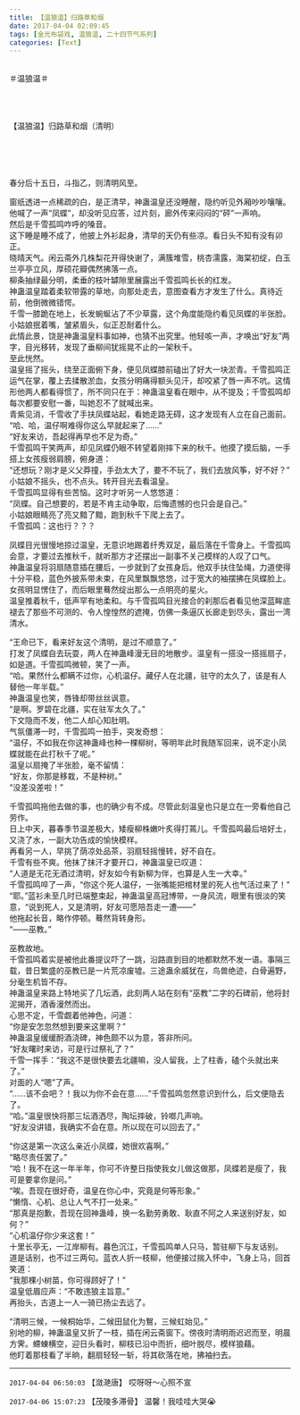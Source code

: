 ```yaml
---
title: 【温狼温】归路草和烟
date: 2017-04-04 02:09:45
tags: [金光布袋戏, 温狼温, 二十四节气系列]
categories: [Text]
---
```


<p dir="ltr"  ><br />＃温狼温＃<br /><br /><br /><br /></p> 
<p dir="ltr"  >【温狼温】归路草和烟（清明）<br /><br /><br /><br /><br /></p> 
<p dir="ltr"  >春分后十五日，斗指乙，则清明风至。<br /></p> 
<p dir="ltr"  >窗纸透进一点稀疏的白，是正清早，神蛊温皇还没睡醒，隐约听见外厢吵吵嚷嚷。他喊了一声“凤蝶”，却没听见应答，过片刻，廊外传来闷闷的“砰”一声响。<br />然后是千雪孤鸣咋呼的嗓音。<br />这下睡是睡不成了，他披上外衫起身，清早的天仍有些凉。看日头不知有没有卯正。<br />晓晴天气。闲云斋外几株梨花开得快谢了，满簇堆雪，桃杏濡露，海棠初绽，白玉兰亭亭立风，厚硕花瓣偶然拂落一点。<br />柳条抽绿最分明，柔垂的枝叶罅隙里展露出千雪孤鸣长长的红发。<br />神蛊温皇踏着柔软带露的草地，向那处走去，意图查看方才发生了什么。真待近前，他倒微微错愕。<br />千雪一膝跪在地上，长发蜿蜒沾了不少草露，这个角度能隐约看见凤蝶的半张脸。小姑娘抿着嘴，皱紧眉头，似正忍耐着什么。<br />此情此景，饶是神蛊温皇料事如神，也猜不出究里。他轻咳一声，才唤出“好友”两字，目光移转，发现了垂柳间犹摇晃不止的一架秋千。<br />至此恍然。<br />温皇摇了摇头，绕至正面俯下身，便见凤蝶膝前磕出了好大一块淤青。千雪孤鸣正运气在掌，覆上去揉散淤血，女孩分明痛得额头见汗，却咬紧了唇一声不吭。这情形他两人都看得惯了，所不同只在于：神蛊温皇看在眼中，从不提及；千雪孤鸣却每次都要安慰一番，叫她忍不了就喊出来。<br />青紫见消，千雪收了手扶凤蝶站起，看她走路无碍，这才发现有人立在自己面前。<br />“哈、哈，温仔啊难得你这么早就起来了……”<br />“好友来访，吾起得再早也不足为奇。”<br />千雪孤鸣干笑两声，却见凤蝶仍眼不转望着刚摔下来的秋千。他摸了摸后脑，一手搭上女孩瘦弱肩膀，俯身道：<br />“还想玩？刚才是义父莽撞，手劲太大了，要不不玩了，我们去放风筝，好不好？”<br />小姑娘不摇头，也不点头。转开目光去看温皇。<br />千雪孤鸣显得有些苦恼。这时才听另一人悠悠道：<br />“凤蝶。自己想要的，若是不肯主动争取，后悔遗憾的也只会是自己。”<br />小姑娘眼睛亮了亮又黯了黯，跑到秋千下爬上去了。<br />千雪孤鸣：这也行？？？<br /></p> 
<p dir="ltr"  >凤蝶目光很慢地掠过温皇，无意识地踢着纤秀双足，最后落在千雪身上。千雪孤鸣会意，才要过去推秋千，就听那方才还摆出一副事不关己模样的人叹了口气。<br />神蛊温皇将羽扇随意插在腰后，一步就到了女孩身后。他双手扶住坠绳，力道使得十分平稳，蓝色外披系带未束，在风里飘飘悠悠，过于宽大的袖摆拂在凤蝶脸上。<br />女孩明显愣住了，而后眼里蓦然绽出那么一点明亮的星火。<br />温皇推着秋千，低声罕有地柔和。与千雪孤鸣目光接合的刹那后者看见他深蓝眸底褪去了那些不可测的、令人惶惶然的遮掩，仿佛一条逼仄长廊走到尽头，露出一湾清水。<br /></p> 
<p dir="ltr"  >“王命已下，看来好友这个清明，是过不顺意了。”<br />打发了凤蝶自去玩耍，两人在神蛊峰漫无目的地散步。温皇有一搭没一搭摇扇子，如是道。千雪孤鸣微顿，笑了一声。<br />“哈。果然什么都瞒不过你，心机温仔。藏仔人在北疆，驻守的太久了，该是有人替他一年半载。”<br />神蛊温皇也笑，唇锋却带丝丝讽意。<br />“是啊。罗碧在北疆，实在驻军太久了。”<br />下文隐而不发，他二人却心知肚明。<br />气氛僵滞一时，千雪孤鸣一拍手，突发奇想：<br />“温仔，不如我在你这神蛊峰也种一棵柳树，等明年此时我随军回来，说不定小凤蝶就能在此打秋千了呢。”<br />温皇以扇掩了半张脸，毫不留情：<br />“好友，你那是移栽，不是种树。”<br />“没差没差啦！”<br /></p> 
<p dir="ltr"  >千雪孤鸣拖他去做的事，也的确少有不成。尽管此刻温皇也只是立在一旁看他自己劳作。<br />日上中天，暮春季节温差极大，矮瘦柳株嫩叶炙得打蔫儿。千雪孤鸣最后培好土，又浇了水，一副大功告成的愉快模样。<br />再看另一人，早挑了荫凉处品茶，羽扇轻摇慢转，好不自在。<br />千雪有些不爽。他抹了抹汗才要开口，神蛊温皇已叹道：<br />“人道是无花无酒过清明，好友如今有新柳为伴，也算是人生一大幸。”<br />千雪孤鸣啐了一声，“你这个死人温仔，一张嘴能把棺材里的死人也气活过来了！”<br />“耶。”蓝衫未至几时已端整束起，神蛊温皇高冠博带，一身风流，眼里有很淡的笑意，“说到死人，又是清明，好友可愿陪吾走一遭——”<br />他拖起长音，略作停顿。蓦然背转身形。<br />“——巫教。”<br /></p> 
<p dir="ltr"  >巫教故地。<br />千雪孤鸣着实是被他此番提议吓了一跳，沿路直到目的地都默然不发一语。事隔三载，昔日繁盛的巫教已是一片荒凉废墟。三途蛊余威犹在，鸟兽绝迹，白骨遍野，分毫生机皆不存。<br />神蛊温皇来路上特地买了几坛酒，此刻两人站在刻有“巫教”二字的石碑前，他将封泥揭开，酒香漫然而出。<br />心思不定，千雪觑着他神色，问道：<br />“你是安怎忽然想到要来这里啊？”<br />神蛊温皇缓缓酹酒浇碑，神色颇不以为意，答非所问。<br />“好友曙时来访，可是行过祭礼了？”<br />千雪一挥手：“我这不是很快要去北疆嘛，没人留我，上了柱香，磕个头就出来了。”<br />对面的人“嗯”了声。<br />“……该不会吧？！我以为你不会在意……”千雪孤鸣忽然意识到什么，后文便隐去了。<br />“哈。”温皇很快将那三坛酒洒尽，陶坛摔破，铃啷几声响。<br />“好友没讲错，我确实不会在意。所以现在可以回去了。”<br /></p> 
<p dir="ltr"  >“你这是第一次这么亲近小凤蝶，她很欢喜啊。”<br />“略尽责任罢了。”<br />“哈！我不在这一年半年，你可不许整日指使我女儿做这做那，凤蝶若是瘦了，我可是要拿你是问。”<br />“唉。吾现在很好奇，温皇在你心中，究竟是何等形象。”<br />“懒惰、心机、总让人气不打一处来。”<br />“那真是抱歉，吾现在回神蛊峰，换一名勤劳勇敢、耿直不阿之人来送别好友，如何？”<br />“心机温仔你少来这套！”<br />十里长亭无，一江岸柳有。暮色沉江，千雪孤鸣单人只马，暂驻柳下与友话别。<br />道是话别，也不过三两句。蓝衣人折一枝柳，他便接过揣入怀中，飞身上马，回首笑道：<br />“我那棵小树苗，你可得顾好了！”<br />温皇低眉应声：“不敢违狼主旨意。”<br />再抬头，古道上一人一骑已扬尘去远了。<br /></p> 
<p dir="ltr"  >“清明三候，一候桐始华，二候田鼠化为鴽，三候虹始见。”<br />别地的柳，神蛊温皇又折了一枝，插在闲云斋窗下。傍夜时清明雨迟迟而至，明晨方霁。螮蝀横空，迎日头看时，柳枝已沿中而折，细叶脱尽，模样狼藉。<br />他盯着那枝看了半晌，翻扇轻轻一斩，将其砍落在地，拂袖扫去。</p>

<!-- more -->

---

`2017-04-04 06:50:03` 【潋滟唐】 哎呀呀～心照不宣

`2017-04-06 15:07:23` 【茂陵多滞骨】 温馨！我哇哇大哭😭
